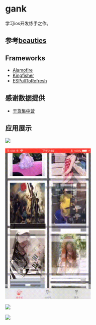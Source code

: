 # gank

学习ios开发练手之作。

## 参考[beauties](https://github.com/liushuaikobe/beauties)

## Frameworks
- [Alamofire](https://github.com/Alamofire/Alamofire)
- [Kingfisher](https://github.com/onevcat/Kingfisher)
- [ESPullToRefresh](https://github.com/eggswift/pull-to-refresh)

## 感谢数据提供
- [干货集中营](http://gank/io)

## 应用展示

![](https://github.com/StruggleDreamLin/gank/blob/master/gif/loadinggirl.gif)

![](https://github.com/StruggleDreamLin/gank/blob/master/gif/detailgirl.gif)

![](https://github.com/StruggleDreamLin/gank/blob/master/gif/techsloading.gif)

![](https://github.com/StruggleDreamLin/gank/blob/master/gif/searching.gif)
